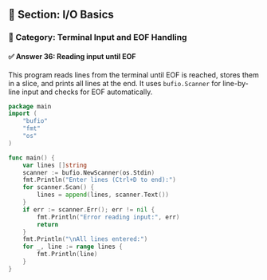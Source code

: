 ## 📘 Section: I/O Basics  
### 🔹 Category: Terminal Input and EOF Handling  
#### ✅ Answer 36: Reading input until EOF

This program reads lines from the terminal until EOF is reached, stores them in a slice, and prints all lines at the end. It uses `bufio.Scanner` for line-by-line input and checks for EOF automatically.

```go
package main
import (
    "bufio"
    "fmt"
    "os"
)

func main() {
    var lines []string
    scanner := bufio.NewScanner(os.Stdin)
    fmt.Println("Enter lines (Ctrl+D to end):")
    for scanner.Scan() {
        lines = append(lines, scanner.Text())
    }
    if err := scanner.Err(); err != nil {
        fmt.Println("Error reading input:", err)
        return
    }
    fmt.Println("\nAll lines entered:")
    for _, line := range lines {
        fmt.Println(line)
    }
}
```
